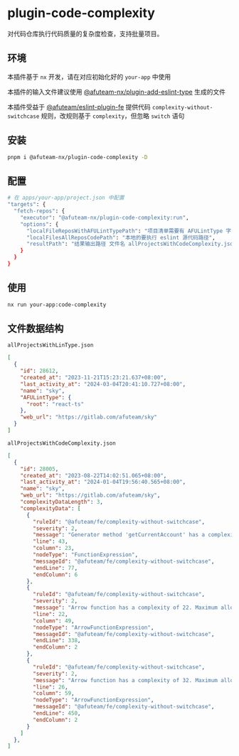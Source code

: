# plugin-code-complexity

对代码仓库执行代码质量的复杂度检查，支持批量项目。


## 环境
本插件基于 `nx` 开发，请在对应初始化好的 `your-app` 中使用

本插件的输入文件建议使用 [@afuteam-nx/plugin-add-eslint-type](https://www.npmjs.com/package/@afuteam-nx/plugin-add-eslint-type) 生成的文件

本插件受益于 [@afuteam/eslint-plugin-fe](https://www.npmjs.com/package/@afuteam/eslint-plugin-fe) 提供代码 `complexity-without-switchcase` 规则，改规则基于 `complexity`，但忽略 `switch` 语句

## 安装

```bash
pnpm i @afuteam-nx/plugin-code-complexity -D
```

## 配置
```bash
# 在 apps/your-app/project.json 中配置
"targets": {
  "fetch-repos": {
    "executor": "@afuteam-nx/plugin-code-complexity:run",
    "options": {
      "localFileReposWithAFULintTypePath": "项目清单需要有 AFULintType 字段, allProjectsWithLinType.json",
      "localFilesAllReposCodePath": "本地的要执行 eslint 源代码路径",
      "resultPath": "结果输出路径 文件名 allProjectsWithCodeComplexity.json"
    }
  }
}

```

## 使用
```bash
nx run your-app:code-complexity
```

## 文件数据结构
`allProjectsWithLinType.json`
```json
[
  {
    "id": 28612,
    "created_at": "2023-11-21T15:23:21.637+08:00",
    "last_activity_at": "2024-03-04T20:41:10.727+08:00",
    "name": "sky",
    "AFULintType": {
      "root": "react-ts"
    },
    "web_url": "https://gitlab.com/afuteam/sky"
  }
]
```

`allProjectsWithCodeComplexity.json`
```json
[
  {
    "id": 28005,
    "created_at": "2023-08-22T14:02:51.065+08:00",
    "last_activity_at": "2024-01-04T19:56:40.565+08:00",
    "name": "sky",
    "web_url": "https://gitlab.com/afuteam/sky",
    "complexityDataLength": 3,
    "complexityData": [
      {
        "ruleId": "@afuteam/fe/complexity-without-switchcase",
        "severity": 2,
        "message": "Generator method 'getCurrentAccount' has a complexity of 27. Maximum allowed is 20.",
        "line": 43,
        "column": 23,
        "nodeType": "FunctionExpression",
        "messageId": "@afuteam/fe/complexity-without-switchcase",
        "endLine": 77,
        "endColumn": 6
      },
      {
        "ruleId": "@afuteam/fe/complexity-without-switchcase",
        "severity": 2,
        "message": "Arrow function has a complexity of 22. Maximum allowed is 20.",
        "line": 22,
        "column": 49,
        "nodeType": "ArrowFunctionExpression",
        "messageId": "@afuteam/fe/complexity-without-switchcase",
        "endLine": 338,
        "endColumn": 2
      },
      {
        "ruleId": "@afuteam/fe/complexity-without-switchcase",
        "severity": 2,
        "message": "Arrow function has a complexity of 32. Maximum allowed is 20.",
        "line": 26,
        "column": 59,
        "nodeType": "ArrowFunctionExpression",
        "messageId": "@afuteam/fe/complexity-without-switchcase",
        "endLine": 450,
        "endColumn": 2
      }
    ]
  },
]
```



